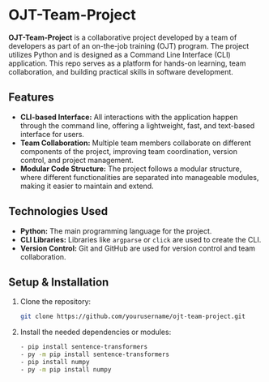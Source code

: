 
# OJT-Team-Project

**OJT-Team-Project** is a collaborative project developed by a team of developers as part of an on-the-job training (OJT) program. The project utilizes Python and is designed as a Command Line Interface (CLI) application. This repo serves as a platform for hands-on learning, team collaboration, and building practical skills in software development.

## Features

- **CLI-based Interface:** All interactions with the application happen through the command line, offering a lightweight, fast, and text-based interface for users.
- **Team Collaboration:** Multiple team members collaborate on different components of the project, improving team coordination, version control, and project management.
- **Modular Code Structure:** The project follows a modular structure, where different functionalities are separated into manageable modules, making it easier to maintain and extend.

## Technologies Used

- **Python:** The main programming language for the project.
- **CLI Libraries:** Libraries like `argparse` or `click` are used to create the CLI.
- **Version Control:** Git and GitHub are used for version control and team collaboration.

## Setup & Installation

1. Clone the repository:
   ```bash
   git clone https://github.com/yourusername/ojt-team-project.git
2. Install the needed dependencies or modules:
   ```bash
   - pip install sentence-transformers
   - py -m pip install sentence-transformers
   - pip install numpy
   - py -m pip install numpy
